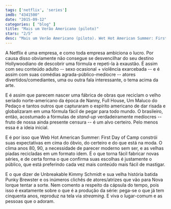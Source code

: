```yaml
---
tags: ['netflix', 'series']
imdb: "4341500"
date: "2015-09-12"
categories: [ "blog" ]
title: "Mais um Verão Americano (piloto)"
stars: "2/5"
desc: "Mais um Verão Americano (piloto). Wet Hot American Summer: First Day of Camp (USA, 2015). Dirigido por David Wain. Escrito por Michael Showalter, David Wain. Com Marguerite Moreau, Zak Orth, Paul Rudd, Michael Showalter, Michael Ian Black, Bradley Cooper, Janeane Garofalo, Amy Poehler, Molly Shannon."
---
```

A Netflix é uma empresa, e como toda empresa ambiciona o lucro. Por causa disso obviamente não consegue se desvencilhar do seu destino Hollywoodiano de descobrir uma fórmula e repeti-la à exaustão. É assim com seu conteúdo adulto -- sexo ocasional + violência exarcebada -- e é assim com suas comédias agrada-público-medíocre -- atores divertidos/comediantes, uma ou outra fala interessante, o tema acima da arte.

E é assim que parecem nascer uma fábrica de obras que reciclam o velho seriado norte-americano da época de Nanny, Full House, Um Maluco do Pedaço e tantos outros que capturaram o espírito americano de dar risada e globalizaram em uma fórmula fácil de pegar para todo mundo. O brasileiro, então, acostumado a fórmulas de _stand-up_ verdadeiramente medíocres -- fruto de nossa ainda presente censura -- é um alvo certeiro. Pelo menos essa é a ideia inicial.

E é por isso que Web Hot American Summer: First Day of Camp constrói suas expectativas em cima do óbvio, do certeiro e do que está na moda. O clima anos 80, 90, a necessidade de parecer moderno sem ser, e as velhas piadas recicladas em um formato idem. É o que torna fácil fabricar novas séries, e de certa forma o que confirma suas escolhas é justamente o público, que está preferindo cada vez mais conteúdo mais fácil de mastigar.

E o que dizer de Unbreakable Kimmy Schmidt e sua velha história batida Punky Brewster e os inúmeros clichês de atores/atrizes que vão para Nova Iorque tentar a sorte. Nem comento a respeito da cápsula do tempo, pois isso é exatamente sobre o que é a produção da série: pega-se o que já tem cinquenta anos, reproduz na tela via _streaming_. E viva o lugar-comum e as pessoas que o adoram.
